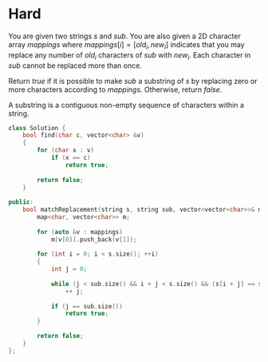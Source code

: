 # Hard

You are given two strings $s$ and $sub$. You are also given a 2D character array $mappings$ where $mappings[i] = [old_i, new_i]$ indicates that you may replace any number of $old_i$ characters of $sub$ with $new_i$. Each character in $sub$ cannot be replaced more than once.

Return $true$ if it is possible to make $sub$ a substring of $s$ by replacing zero or more characters according to $mappings$. Otherwise, return $false$.

A substring is a contiguous non-empty sequence of characters within a string.

```cpp
class Solution {
    bool find(char c, vector<char> &v)
    {
        for (char x : v)
            if (x == c)
                return true;
        
        return false;
    }
    
public:
    bool matchReplacement(string s, string sub, vector<vector<char>>& mappings) {
        map<char, vector<char>> m;
        
        for (auto &v : mappings)
            m[v[0]].push_back(v[1]);
        
        for (int i = 0; i < s.size(); ++i)
        {
            int j = 0;
            
            while (j < sub.size() && i + j < s.size() && (s[i + j] == sub[j] || find(s[i + j], m[sub[j]])))
                ++ j;
            
            if (j == sub.size())
                return true;
        }
        
        return false;
    }
};
```
